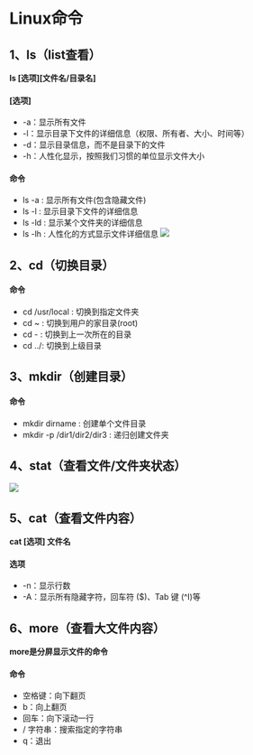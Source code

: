 # Linux命令
## 1、ls（list查看）
**ls [选项][文件名/目录名]**
#### [选项]
* -a：显示所有文件
* -l：显示目录下文件的详细信息（权限、所有者、大小、时间等）
* -d：显示目录信息，而不是目录下的文件
* -h：人性化显示，按照我们习惯的单位显示文件大小
#### 命令
* ls -a : 显示所有文件(包含隐藏文件)
* ls -l : 显示目录下文件的详细信息
* ls -ld : 显示某个文件夹的详细信息
* ls -lh : 人性化的方式显示文件详细信息
![](https://github.com/daacheng/PythonBasic/blob/master/pic/linux/linuxcmd_ls.png)
## 2、cd（切换目录）
#### 命令
* cd /usr/local : 切换到指定文件夹
* cd ~ : 切换到用户的家目录(root)
* cd - : 切换到上一次所在的目录
* cd ../: 切换到上级目录
## 3、mkdir（创建目录）
#### 命令
* mkdir dirname : 创建单个文件目录
* mkdir -p /dir1/dir2/dir3 : 递归创建文件夹
## 4、stat（查看文件/文件夹状态）
![](https://github.com/daacheng/PythonBasic/blob/master/pic/linux/linuxcmd_stat.png)
## 5、cat（査看文件内容） 
**cat [选项] 文件名**
#### 选项
* -n：显示行数
* -A：显示所有隐藏字符，回车符 ($)、Tab 键 (^I)等 
## 6、more（查看大文件内容）
**more是分屏显示文件的命令**
#### 命令
* 空格键：向下翻页
* b：向上翻页
* 回车：向下滚动一行
* / 字符串：搜索指定的字符串
* q：退出 
